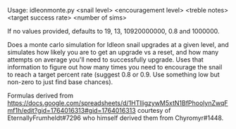 Usage: idleonmonte.py \<snail level\> \<encouragement level\> \<treble notes\> 
\<target success rate\> \<number of sims\>

If no values provided, defaults to 19, 13, 10920000000, 0.8 and 1000000. 

Does a monte carlo simulation for Idleon snail upgrades at a given level, and simulates how likely you are to get an upgrade vs a reset, and 
how many attempts on average you'll need to successfully upgrade. Uses that information to figure out how many times you need to encourage the snail to reach a target percent rate (suggest 0.8 or 0.9. Use something low but non-zero to just find base chances).

Formulas derived from https://docs.google.com/spreadsheets/d/1HTlligzywM5xtN1BfPhoolynZwqFmf1h/edit?gid=1764016313#gid=1764016313 courtesy of
EternallyFrumheldt#7296 who himself derived them from Chyromyr#1448.
